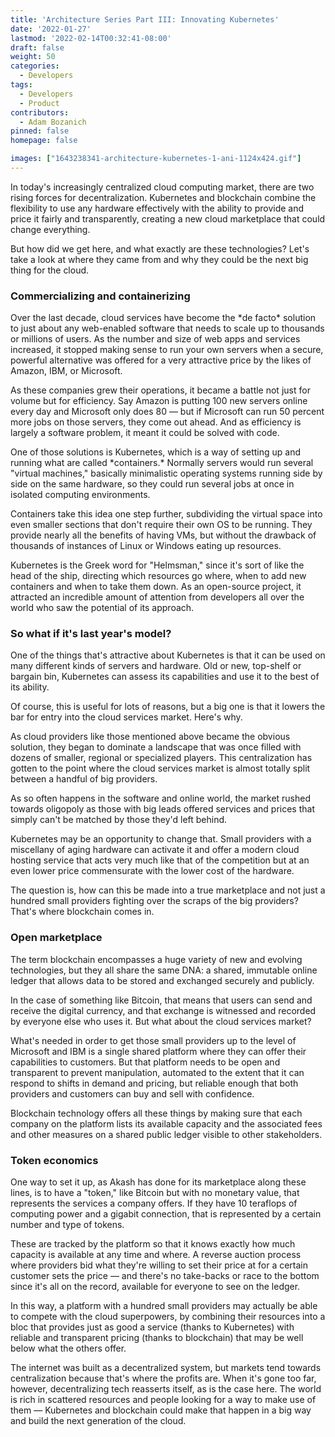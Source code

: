 ```yaml
---
title: 'Architecture Series Part III: Innovating Kubernetes'
date: '2022-01-27'
lastmod: '2022-02-14T00:32:41-08:00'
draft: false
weight: 50
categories:
  - Developers
tags:
  - Developers
  - Product
contributors:
  - Adam Bozanich
pinned: false
homepage: false

images: ["1643238341-architecture-kubernetes-1-ani-1124x424.gif"]
---
```

In today's increasingly centralized cloud computing market, there are two rising forces for decentralization. Kubernetes and blockchain combine the flexibility to use any hardware effectively with the ability to provide and price it fairly and transparently, creating a new cloud marketplace that could change everything.

But how did we get here, and what exactly are these technologies? Let's take a look at where they came from and why they could be the next big thing for the cloud.

### Commercializing and containerizing

Over the last decade, cloud services have become the \*de facto\* solution to just about any web-enabled software that needs to scale up to thousands or millions of users. As the number and size of web apps and services increased, it stopped making sense to run your own servers when a secure, powerful alternative was offered for a very attractive price by the likes of Amazon, IBM, or Microsoft.

As these companies grew their operations, it became a battle not just for volume but for efficiency. Say Amazon is putting 100 new servers online every day and Microsoft only does 80 — but if Microsoft can run 50 percent more jobs on those servers, they come out ahead. And as efficiency is largely a software problem, it meant it could be solved with code.

One of those solutions is Kubernetes, which is a way of setting up and running what are called \*containers.\* Normally servers would run several "virtual machines," basically minimalistic operating systems running side by side on the same hardware, so they could run several jobs at once in isolated computing environments.

Containers take this idea one step further, subdividing the virtual space into even smaller sections that don't require their own OS to be running. They provide nearly all the benefits of having VMs, but without the drawback of thousands of instances of Linux or Windows eating up resources.

Kubernetes is the Greek word for "Helmsman," since it's sort of like the head of the ship, directing which resources go where, when to add new containers and when to take them down. As an open-source project, it attracted an incredible amount of attention from developers all over the world who saw the potential of its approach.

### So what if it's last year's model?

One of the things that's attractive about Kubernetes is that it can be used on many different kinds of servers and hardware. Old or new, top-shelf or bargain bin, Kubernetes can assess its capabilities and use it to the best of its ability.

Of course, this is useful for lots of reasons, but a big one is that it lowers the bar for entry into the cloud services market. Here's why.

As cloud providers like those mentioned above became the obvious solution, they began to dominate a landscape that was once filled with dozens of smaller, regional or specialized players. This centralization has gotten to the point where the cloud services market is almost totally split between a handful of big providers.

As so often happens in the software and online world, the market rushed towards oligopoly as those with big leads offered services and prices that simply can't be matched by those they'd left behind.

Kubernetes may be an opportunity to change that. Small providers with a miscellany of aging hardware can activate it and offer a modern cloud hosting service that acts very much like that of the competition but at an even lower price commensurate with the lower cost of the hardware.

The question is, how can this be made into a true marketplace and not just a hundred small providers fighting over the scraps of the big providers? That's where blockchain comes in.

### Open marketplace

The term blockchain encompasses a huge variety of new and evolving technologies, but they all share the same DNA: a shared, immutable online ledger that allows data to be stored and exchanged securely and publicly.

In the case of something like Bitcoin, that means that users can send and receive the digital currency, and that exchange is witnessed and recorded by everyone else who uses it. But what about the cloud services market?

What's needed in order to get those small providers up to the level of Microsoft and IBM is a single shared platform where they can offer their capabilities to customers. But that platform needs to be open and transparent to prevent manipulation, automated to the extent that it can respond to shifts in demand and pricing, but reliable enough that both providers and customers can buy and sell with confidence.

Blockchain technology offers all these things by making sure that each company on the platform lists its available capacity and the associated fees and other measures on a shared public ledger visible to other stakeholders.

### Token economics

One way to set it up, as Akash has done for its marketplace along these lines, is to have a "token," like Bitcoin but with no monetary value, that represents the services a company offers. If they have 10 teraflops of computing power and a gigabit connection, that is represented by a certain number and type of tokens.

These are tracked by the platform so that it knows exactly how much capacity is available at any time and where. A reverse auction process where providers bid what they're willing to set their price at for a certain customer sets the price — and there's no take-backs or race to the bottom since it's all on the record, available for everyone to see on the ledger.

In this way, a platform with a hundred small providers may actually be able to compete with the cloud superpowers, by combining their resources into a bloc that provides just as good a service (thanks to Kubernetes) with reliable and transparent pricing (thanks to blockchain) that may be well below what the others offer.

The internet was built as a decentralized system, but markets tend towards centralization because that's where the profits are. When it's gone too far, however, decentralizing tech reasserts itself, as is the case here. The world is rich in scattered resources and people looking for a way to make use of them — Kubernetes and blockchain could make that happen in a big way and build the next generation of the cloud.